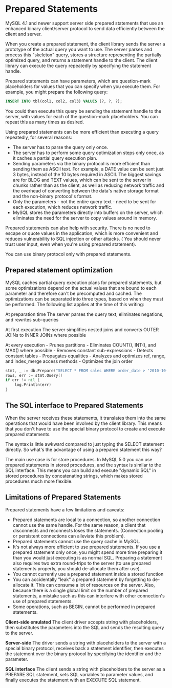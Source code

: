 # Prepared Statements

MySQL 4.1 and newer support server side prepared statements that use an enhanced binary client/server protocol to send data efficiently between the client and server.

When you create a prepared statement, the client library sends the server a prototype of the actual query you want to use. The server parses and process this "skeleton" query, stores a structure representing the partially optimized query, and returns a statement handle to the client. The client library can execute the query repeatedly by specifying the statement handle.

Prepared statements can have parameters, which are question-mark placeholders for values that you can specify when you execute them. For example, you might prepare the following query:

```sql
INSERT INTO tbl(col1, col2, col3) VALUES (?, ?, ?);
```

You could then execute this query be sending the statement handle to the server, with values for each of the question-mark placeholders. You can repeat this as many times as desired.

Using prepared statements can be more efficient than executing a query repeatedly, for several reasons:

- The server has to parse the query only once.
- The server has to perform some query optimization steps only once, as it caches a partial query execution plan.
- Sending parameters via the binary protocol is more efficient than sending them as ASCII text. For example, a DATE value can be sent just 3 bytes, instead of the 10 bytes required in ASCII. The biggest savings are for BLOG and TEXT values, which can be sent to the server in chunks rather than as the client, as well as reducing network traffic and the overhead of converting between the data's native storage format and the non-binary protocol's format.
- Only the parameters - not the entire query text - need to be sent for each execution, which reduces network traffic.
- MySQL stores the parameters directly into buffers on the server, which eliminates the need for the server to copy values around in memory.

Prepared statements can also help with security. There is no need to escape or quote values in the application, which is more convenient and reduces vulnerability to SQL injection or other attacks. ( You should never trust user input, even when you're using prepared statement).

You can use binary protocol only with prepared statements.

## Prepared statement optimization

MySQL caches partial query execution plans for prepared statements, but some optimizations depend on the actual values that are bound to each parameter and therefore can't be precomputed and cached. The optimizations can be separated into three types, based on when they must be performed. The following list applies at the time of this writing:

At preparation time
    The server parses the query text, eliminates negations, and rewrites sub-queries

At first execution
    The server simplifies nested joins and converts OUTER JOINs to INNER JOINs where possible

At every execution
    - Prunes partitions
    - Eliminates COUNT(), INT(), and MAX() where possible
    - Removes constant sub-expressions
    - Detects constant tables
    - Propagates equalities
    - Analyzes and optimizes ref, range, and index_merge access methods
    - Optimizes the join order

```go
stmt, _ := db.Prepare("SELECT * FROM sales WHERE order_date > '2010-10-10' LIMIT 10")
rows, err := stmt.Query()
if err != nil {
    log.Println(err)
}
```
## The SQL interface to Prepared Statements

When the server receives these statements, it translates them into the same operations that would have been involved by the client library. This means that you don't have to use the special binary protocol to create and execute prepared statements.    

The syntax is little awkward compared to just typing the SELECT statement directly. So what's the advantage of using a prepared statement this way?

The main use case is for store procedures. In MySQL 5.0 you can use prepared statements in stored procedures, and the syntax is similar to the SQL interface. This means you can build and execute "dynamic SQL" in stored procedures by concatenating strings, which makes stored procedures much more flexible.

## Limitations of Prepared Statements

Prepared statements have a few limitations and caveats:

- Prepared statements are local to a connection, so another connection cannot use the same handle. For the same reason, a client that disconnects and reconnects loses the statements. (Connection pooling or persistent connections can alleviate this problem).
- Prepared statements cannot use the query cache in MySQL.
- It's not always more efficient to use prepared statements. If you use a prepared statement only once, you might spend more time preparing it than you would just executing is as normal SQL. Preparing a statement also requires two extra round-trips to the server (to use prepared statements properly, you should de-allocate them after use).
- You cannot currently use a prepared statement inside a stored function
- You can accidentally "leak" a prepared statement by forgetting to de-allocate it. This can consume a lot of resources on the server. Also, because there is a single global limit on the number of prepared statements, a mistake such as this can interfere with other connection's use of prepared statements.
- Some operations, such as BEGIN, cannot be performed in prepared statements.

**Client-side emulated**
The client driver accepts string with placeholders, then substitutes the parameters into the SQL and sends the resulting query to the server.

**Server-side**
The driver sends a string with placeholders to the server with a special binary protocol, receives back a statement identifier, then executes the statement over the binary protocol by specifying the identifier and the parameter.

**SQL interface**
The client sends a string with placeholders to the server as a PREPARE SQL statement, sets SQL variables to parameter values, and finally executes the statement with an EXECUTE SQL statement.

